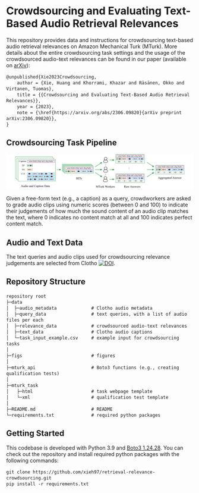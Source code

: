 # Crowdsourcing and Evaluating Text-Based Audio Retrieval Relevances

This repository provides data and instructions for crowdsourcing text-based audio retrieval relevances on Amazon Mechanical Turk (MTurk).
More details about the entire crowdsourcing task settings and the usage of the crowdsourced audio-text relevances can be found in our paper (available on [arXiv](https://arxiv.org/abs/2306.09820)):

```
@unpublished{Xie2023Crowdsourcing,
    author = {Xie, Huang and Khorrami, Khazar and Räsänen, Okko and Virtanen, Tuomas},
    title = {{Crowdsourcing and Evaluating Text-Based Audio Retrieval Relevances}},
    year = {2023},
    note = {\href{https://arxiv.org/abs/2306.09820}{arXiv preprint arXiv:2306.09820}},
}
```

## Crowdsourcing Task Pipeline

![Crowdsourcing Task Pipeline](figs/crowdsourcing_task_pipeline.png)

Given a free-form text (e.g., a caption) as a query, crowdworkers are asked to grade audio clips using numeric scores (between 0 and 100) to indicate their judgements of how much the sound content of an audio clip matches the text, where 0 indicates no content match at all and 100 indicates perfect content match.

## Audio and Text Data

The text queries and audio clips used for crowdsourcing relevance judgements are selected from Clotho [![DOI](https://zenodo.org/badge/DOI/10.5281/zenodo.4783391.svg)](https://doi.org/10.5281/zenodo.4783391).

## Repository Structure

```
repository root
├─data
│  ├─audio_metadata             # Clotho audio metadata
│  ├─query_data                 # text queries, with a list of audio files per each
│  ├─relevance_data             # crowdsourced audio-text relevances
│  ├─text_data                  # Clotho audio captions
│  └─task_input_example.csv     # example input for crowdsourcing tasks
│
├─figs                          # figures
│
├─mturk_api                     # Boto3 functions (e.g., creating qualification tests)
│
├─mturk_task
│   ├─html                      # task webpage template
│   └─xml                       # qualification test template
│
├─README.md                     # README
└─requirements.txt              # required python packages
```

## Getting Started

This codebase is developed with Python 3.9 and [Boto3 1.24.28](https://boto3.amazonaws.com/v1/documentation/api/latest/index.html).
You can check out the repository and install required python packages with the following commands:

```
git clone https://github.com/xieh97/retrieval-relevance-crowdsourcing.git
pip install -r requirements.txt
```
